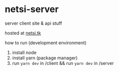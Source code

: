 ﻿# netsi-server
server client site & api stuff

hosted at [netsi.tk](https://netsi.tk)

how to run (development environment)
1. install node
2. install yarn (package manager)
3. run `yarn dev` in /client && run `yarn dev` in /server

